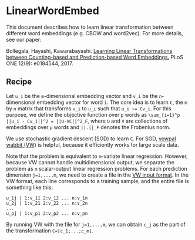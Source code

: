 # LinearWordEmbed
This document describes how to learn linear transformation between different word embeddings (e.g. CBOW and word2vec). For more details, see our paper: 

Bollegala, Hayashi, Kawarabayashi.
[Learning Linear Transformations between Counting-based and Prediction-based Word Embeddings.](http://journals.plos.org/plosone/article/file?id=10.1371/journal.pone.0184544&type=printable)
PLoS ONE 12(9): e0184544, 2017. 

## Recipe
Let `u_i` be the `m`-dimensional embedding vector and `v_i` be the `n`-dimensional embedding vector for word `i`. The core idea is to learn `C`, the `m` by `n` matrix that transforms `v_i` to `u_i` such that `u_i ~= Cv_i`. For this purpose, we define the objective function over `p` words as `\sum_{i=1}^p ||u_i - Cv_i||^2 = ||U-VC||^2_F`, where `U` and `V` are collections of embeddings over `p` words and `||.||_F` denotes the Frobenius norm. 

We use stochastic gradient descent (SGD) to learn `C`. For SGD, [vowpal wabbit (VW)](https://github.com/JohnLangford/vowpal_wabbit/wiki) is helpful, because it efficiently works for large scale data. 



Note that the problem is equivalent to `m`-variate linear regression. However, because VW cannot handle multidimensional output, we separate the problem as `m` scalar-output linear regression problems. For each prediction dimension `j=1,...,m`, we need to create a file in the [VW input format](https://github.com/JohnLangford/vowpal_wabbit/wiki/Input-format). 
In the VW format, each line corresponds to a training sample, and the entire file is something like this:
```
u_1j | 1:v_11 2:v_12 ... n:v_1n
u_2j | 1:v_21 2:v_22 ... n:v_2n
...
u_pj | 1:v_p1 2:v_p2 ... n:v_pn
```
 By running VW with the file for `j=1,...,m`, we can obtain `c_j` as the part of the transformation `C=[c_1;...;c_m]`.
